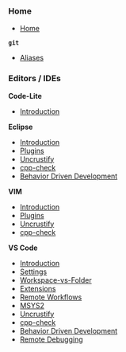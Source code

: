 ### Home ###

- [Home](Home)

**`git`**
- [Aliases](git-aliases)

### Editors / IDEs ###

**Code-Lite**
- [Introduction](Code-Lite)

**Eclipse**
- [Introduction](Eclipse)
- [Plugins](Eclipse-Plugins)
- [Uncrustify](Eclipse-Uncrustify)
- [cpp-check](Eclipse-cpp-check)
- [Behavior Driven Development](Eclipse-BDD)

**VIM**
- [Introduction](VIM)
- [Plugins](VIM-Plugins)
- [Uncrustify](VIM-Uncrustify)
- [cpp-check](VIM-cpp-check)

**VS Code**
- [Introduction](VS-Code)
- [Settings](VS-Code-Settings)
- [Workspace-vs-Folder](VS-Code-Workspace-vs-Folder)
- [Extensions](VS-Code-Extensions)
- [Remote Workflows](VS-Code-Remote-Workflows)
- [MSYS2](VS-Code-MSYS2)
- [Uncrustify](VS-Code-Uncrustify)
- [cpp-check](VS-Code-cpp-check)
- [Behavior Driven Development](VS-Code-BDD)
- [Remote Debugging](VS-Code-Remote-Debugging)

